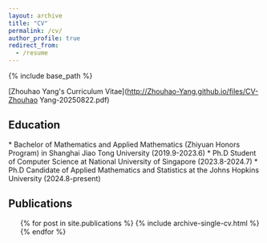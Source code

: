 ```yaml
---
layout: archive
title: "CV"
permalink: /cv/
author_profile: true
redirect_from:
  - /resume
---
```


{% include base_path %}

[Zhouhao Yang's Curriculum Vitae](http://Zhouhao-Yang.github.io/files/CV-Zhouhao Yang-20250822.pdf)


<h2>Education</h2>
 * Bachelor of Mathematics and Applied Mathematics (Zhiyuan Honors Program) in Shanghai Jiao Tong University (2019.9-2023.6)
 * Ph.D Student of Computer Science at National University of Singapore (2023.8-2024.7)
 * Ph.D Candidate of Applied Mathematics and Statistics at the Johns Hopkins University (2024.8-present)


<h2>Publications</h2>
  <ul>{% for post in site.publications %}
    {% include archive-single-cv.html %}
  {% endfor %}</ul>
  

